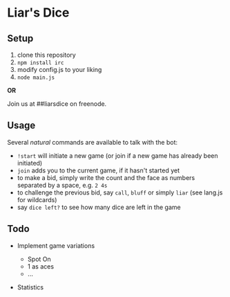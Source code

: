 Liar's Dice
===========

Setup
-----

1. clone this repository
2. `npm install irc`
3. modify config.js to your liking
4. `node main.js`

**OR**

Join us at ##liarsdice on freenode.

Usage
-----

Several *natural* commands are available to talk with the bot:

* `!start` will initiate a new game (or join if a new game has already been initiated)
* `join` adds you to the current game, if it hasn't started yet
* to make a bid, simply write the count and the face as numbers separated by a space, e.g. `2 4s`
* to challenge the previous bid, say `call`, `bluff` or simply `liar` (see lang.js for wildcards)
* say `dice left?` to see how many dice are left in the game


Todo
----

* Implement game variations
  * Spot On
  * 1 as aces
  * ...

* Statistics

